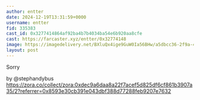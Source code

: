 ```yaml
---
author: entter
date: 2024-12-19T13:31:59+0000
username: entter
fid: 335383
cast_id: 0x3277414864af92ba4b7b4034ba54e6b920aa8cfe
cast: https://farcaster.xyz/entter/0x32774148
image: https://imagedelivery.net/BXluQx4ige9GuW0Ia56BHw/a5dbcc36-2f9a-4128-b491-094647de6800/original
layout: post
---
```


Sorry

by @stephandybus https://zora.co/collect/zora:0xdec9a6daa8a22f7acef5d825df6cf861b3907a35/2?referrer=0x8593e30cb391e043dbf388d77288feb9207e7632

<img src='https://imagedelivery.net/BXluQx4ige9GuW0Ia56BHw/a5dbcc36-2f9a-4128-b491-094647de6800/original' alt='' referrerpolicy='no-referrer'/>
